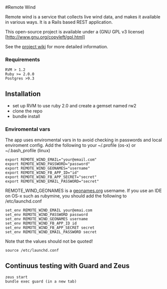 #Remote Wind

Remote wind is a service that collects live wind data, and makes it available in various ways.
It is a Rails based REST application.

This open-source project is available under a (GNU GPL v3 license)[http://www.gnu.org/copyleft/gpl.html]

See the [project wiki](https://github.com/remote-wind/remote-wind/wiki) for more detailed information.


### Requirements

```
RVM > 1.2
Ruby >= 2.0.0
Postgres >9.3
```

## Installation
- set up RVM to use ruby 2.0 and create a gemset named rw2
- clone the repo
- bundle install

### Enviromental vars
The app uses enviromental vars in to avoid checking in passwords and local enviroment config.
Add the following to your ~/.profile (os-x) or  ~/.bash_profile (linux)
```
export REMOTE_WIND_EMAIL="your@email.com"
export REMOTE_WIND_PASSWORD="password"
export REMOTE_WIND_GEONAMES="username"
export REMOTE_WIND_FB_APP_ID="id"
export REMOTE_WIND_FB_APP_SECRET="secret"
export REMOTE_WIND_EMAIL_PASSWORD="secret"
```
REMOTE_WIND_GEONAMES is a [geonames.org](http://www.geonames.org) username.
If you use an IDE on OS-x such as rubymine, you should add the following to /etc/launchd.conf
```
set_env REMOTE_WIND_EMAIL your@emai.com
set_env REMOTE_WIND_PASSWORD password
set_env REMOTE_WIND_GEONAMES username
set_env REMOTE_WIND_FB_APP_ID id
set_env REMOTE_WIND_FB_APP_SECRET secret
set_env REMOTE_WIND_EMAIL_PASSWORD secret
```
Note that the values should not be quoted!
```
source /etc/launchd.conf
```

## Continuus testing with Guard and Zeus
```
zeus start
bundle exec guard (in a new tab)
```
